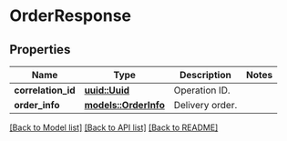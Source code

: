 # OrderResponse

## Properties

Name | Type | Description | Notes
------------ | ------------- | ------------- | -------------
**correlation_id** | [**uuid::Uuid**](uuid::Uuid.md) | Operation ID. | 
**order_info** | [**models::OrderInfo**](OrderInfo.md) | Delivery order. | 

[[Back to Model list]](../README.md#documentation-for-models) [[Back to API list]](../README.md#documentation-for-api-endpoints) [[Back to README]](../README.md)


